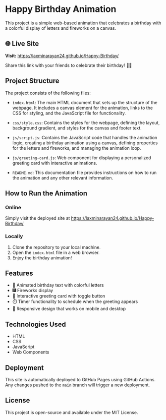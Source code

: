 # Happy Birthday Animation

This project is a simple web-based animation that celebrates a birthday with a colorful display of letters and fireworks on a canvas. 

## 🌐 Live Site

**Visit:** https://laxminarayan24.github.io/Happy-Birthday/

Share this link with your friends to celebrate their birthday! 🎂🎈

## Project Structure

The project consists of the following files:

- `index.html`: The main HTML document that sets up the structure of the webpage. It includes a canvas element for the animation, links to the CSS for styling, and the JavaScript file for functionality.
  
- `css/style.css`: Contains the styles for the webpage, defining the layout, background gradient, and styles for the canvas and footer text.

- `js/script.js`: Contains the JavaScript code that handles the animation logic, creating a birthday animation using a canvas, defining properties for the letters and fireworks, and managing the animation loop.

- `js/greeting-card.js`: Web component for displaying a personalized greeting card with interactive animations.

- `README.md`: This documentation file provides instructions on how to run the animation and any other relevant information.

## How to Run the Animation

### Online
Simply visit the deployed site at https://laxminarayan24.github.io/Happy-Birthday/

### Locally
1. Clone the repository to your local machine.
2. Open the `index.html` file in a web browser.
3. Enjoy the birthday animation!

## Features

- 🎨 Animated birthday text with colorful letters
- 🎆 Fireworks display
- 💌 Interactive greeting card with toggle button
- ⏱️ Timer functionality to schedule when the greeting appears
- 📱 Responsive design that works on mobile and desktop

## Technologies Used

- HTML
- CSS
- JavaScript
- Web Components

## Deployment

This site is automatically deployed to GitHub Pages using GitHub Actions. Any changes pushed to the `main` branch will trigger a new deployment.

## License

This project is open-source and available under the MIT License.